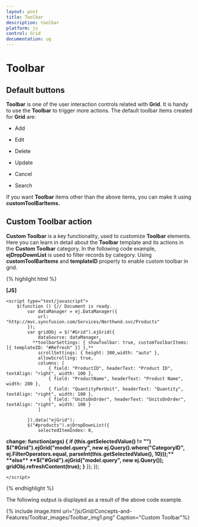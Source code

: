 ```yaml
---
layout: post
title: Toolbar
description: toolbar 
platform: js
control: Grid
documentation: ug
---
```


# Toolbar 

## Default buttons

**Toolbar** is one of the user interaction controls related with **Grid**. It is handy to use the **Toolbar** to trigger more actions. The default toolbar items created for **Grid** are:

* Add

* Edit

* Delete

* Update

* Cancel

* Search

If you want **Toolbar** items other than the above items, you can make it using **customToolBarItems.**

## Custom Toolbar action

**Custom Toolbar** is a key functionality, used to customize **Toolbar** elements. Here you can learn in detail about the **Toolbar** template and its actions in the **Custom Toolbar** category. In the following code example, **ejDropDownList** is used to filter records by category. Using **customToolBarItems** and **templateID** property to enable custom toolbar in grid.

{% highlight html %}

**[JS]**

 <div id="Grid"></div>

 <script id="Refresh" type="text/x-jsrender">
    <select id="products">
        <option value="">All</option>
        <option value="2">Drinks</option>
        <option value="4">Dairy Products</option>
        <option value="3">Packages</option>
    </select>    
    </script>
    <script type="text/javascript">
        $(function () {// Document is ready.
            var dataManager = ej.DataManager({
                url: "http://mvc.syncfusion.com/Services/Northwnd.svc/Products"
            });
            var gridObj = $("#Grid").ejGrid({
                dataSource: dataManager,
              **toolbarSettings: { showToolbar: true, customToolbarItems: [{ templateID: "#Refresh" }] },**
                scrollSettings: { height: 300,width: "auto" },
                allowScrolling: true,
                columns: [
                    { field: "ProductID", headerText: "Product ID", textAlign: "right", width: 100 },
                    { field: "ProductName", headerText: "Product Name", width: 200 },
                    { field: "QuantityPerUnit", headerText: "Quantity", textAlign: "right", width: 100 },
                    { field: "UnitsOnOrder", headerText: "UnitsOnOrder", textAlign: "right", width: 100 }
                ]

            }).data("ejGrid");
            $("#products").ejDropDownList({
                selectedItemIndex: 0,
   **change: function(args) {**
                    **if (this.getSelectedValue() != "")**
                        **$("#Grid").ejGrid("model.query", new ej.Query().where("CategoryID", ej.FilterOperators.equal, parseInt(this.getSelectedValue(), 10)));**
                    **else**
                        **$("#Grid").ejGrid("model.query", new ej.Query());**
                    **gridObj.refreshContent(true);**
                **}**
            });
        });

    </script>


{% endhighlight %}



The following output is displayed as a result of the above code example.

{% include image.html url="/js/Grid/Concepts-and-Features/Toolbar_images/Toolbar_img1.png" Caption="Custom Toolbar"%}

